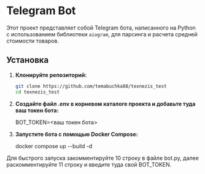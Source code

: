 # Telegram Bot

Этот проект представляет собой Telegram бота, написанного на Python с использованием библиотеки `aiogram`, для парсинга и расчета средней стоимости товаров.

## Установка

1. **Клонируйте репозиторий:**

   ```bash
   git clone https://github.com/temabuchka88/texnezis_test
   cd texnezis_test

2. **Создайте файл .env в корневом каталоге проекта и добавьте туда ваш токен бота:**

    BOT_TOKEN=<ваш токен бота>

3. **Запустите бота с помощью Docker Compose:**

    docker compose up --build -d

Для быстрого запуска закомментируйте 10 строку в файле bot.py, далее раскомментируйте 11 строку и введите туда свой BOT_TOKEN.